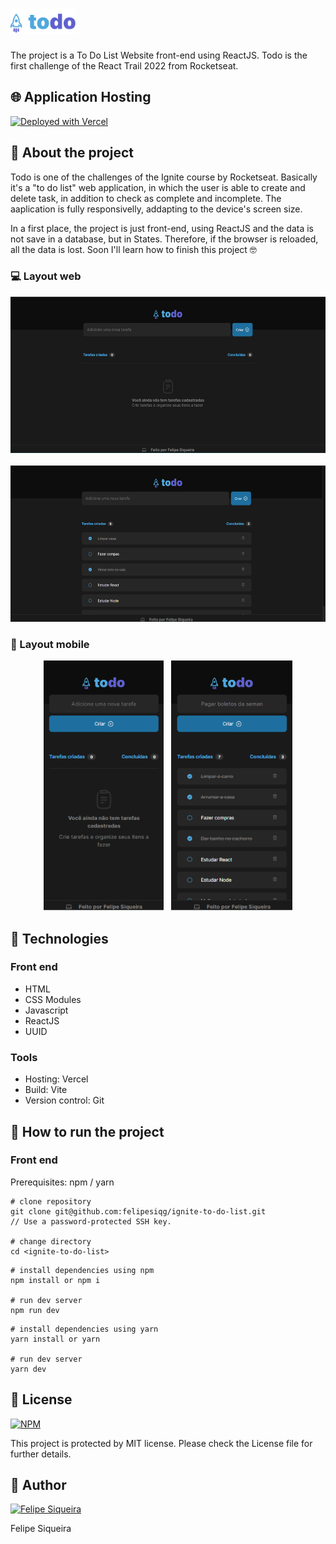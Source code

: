 # <img height="40px" src="./src/assets/logo.svg" alt="logo">
The project is a To Do List Website front-end using ReactJS. Todo is the first challenge of the React Trail 2022 from Rocketseat. 


## :globe_with_meridians: Application Hosting

[![Deployed with Vercel](https://vercel.com/button)](https://ignite-to-do-list-felipesiqg.vercel.app/)

## :book: About the project

Todo is one of the challenges of the Ignite course by Rocketseat. Basically it's a "to do list" web application, in which the user is able to create and delete task, in addition to check as complete and incomplete. The aaplication is fully responsivelly, addapting to the device's screen size.

In a first place, the project is just front-end, using ReactJS and the data is not save in a database, but in States. Therefore, if the browser is reloaded, all the data is lost. Soon I'll learn how to finish this project :nerd_face:	

### :computer: Layout web
  <div align="center">
    <img alt="Layout web with empty list" height="250" src=".\src\assets\todoWebScreenEmpty.png"/> 
    <span>&nbsp</span>
    <img alt="Layout web with tasks on the list" height="250" src=".\src\assets\todoWebScreenWithTasks.png"/> 
  </div>

### :iphone: Layout mobile
  <div align="center">
      <img alt="Layout mobile with empty list" height="400" src="src\assets\todoMobileScreenEmpty.png"/>
      <span>&nbsp</span>
      <img alt="Layout web with tasks on the list" height="400" src="src\assets\todoMobileScreenWithTasks.png"/> 
  </div>
  
  <!--### :checkered_flag: Peformance
  <div align="center">
      <img alt="lighthouse" height="400" src="https://github.com/Math-rm1/ignite-todo/blob/master/src/assets/lighthouse-web.png"/>
  </div>-->
  


## :rocket: Technologies
### Front end
- HTML
- CSS Modules
- Javascript
- ReactJS
- UUID

### Tools
- Hosting: Vercel
- Build: Vite
- Version control: Git

## :wrench: How to run the project

### Front end
Prerequisites: npm / yarn

```shell
# clone repository
git clone git@github.com:felipesiqg/ignite-to-do-list.git
// Use a password-protected SSH key.

# change directory
cd <ignite-to-do-list>

```

```shell
# install dependencies using npm
npm install or npm i

# run dev server
npm run dev
```

```shell
# install dependencies using yarn
yarn install or yarn

# run dev server
yarn dev
```

## :pencil: License

[![NPM](https://img.shields.io/npm/l/react)](https://github.com/felipesiqg/ignite-to-do-list/blob/main/LICENSE.md)

This project is protected by MIT license. Please check the License file for further details.

## :bust_in_silhouette: Author

[![Felipe Siqueira](https://img.shields.io/badge/linkedin%20-%230077B5.svg?&style=for-the-badge&logo=linkedin&logoColor=white)](https://www.linkedin.com/in/felipesiqg)

Felipe Siqueira